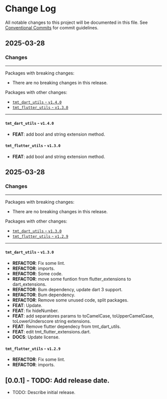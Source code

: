 # Change Log

All notable changes to this project will be documented in this file.
See [Conventional Commits](https://conventionalcommits.org) for commit guidelines.

## 2025-03-28

### Changes

---

Packages with breaking changes:

 - There are no breaking changes in this release.

Packages with other changes:

 - [`tmt_dart_utils` - `v1.4.0`](#tmt_dart_utils---v140)
 - [`tmt_flutter_utils` - `v1.3.0`](#tmt_flutter_utils---v130)

---

#### `tmt_dart_utils` - `v1.4.0`

 - **FEAT**: add bool and string extension method.

#### `tmt_flutter_utils` - `v1.3.0`

 - **FEAT**: add bool and string extension method.


## 2025-03-28

### Changes

---

Packages with breaking changes:

 - There are no breaking changes in this release.

Packages with other changes:

 - [`tmt_dart_utils` - `v1.3.0`](#tmt_dart_utils---v130)
 - [`tmt_flutter_utils` - `v1.2.9`](#tmt_flutter_utils---v129)

---

#### `tmt_dart_utils` - `v1.3.0`

 - **REFACTOR**: Fix some lint.
 - **REFACTOR**: imports.
 - **REFACTOR**: Some code.
 - **REFACTOR**: move some funtion from flutter_extensions to dart_extensions.
 - **REFACTOR**: Bum dependency, update dart 3 support.
 - **REFACTOR**: Bum dependency.
 - **REFACTOR**: Remove some unused code, split packages.
 - **FEAT**: Update.
 - **FEAT**: fix hideNumber.
 - **FEAT**: add separatores params to toCamelCase, toUpperCamelCase, toLowerUnderscore string extensions.
 - **FEAT**: Remove flutter dependecy from tmt_dart_utils.
 - **FEAT**: edit tmt_flutter_extensions.dart.
 - **DOCS**: Update license.

#### `tmt_flutter_utils` - `v1.2.9`

 - **REFACTOR**: Fix some lint.
 - **REFACTOR**: imports.

## [0.0.1] - TODO: Add release date.

* TODO: Describe initial release.
